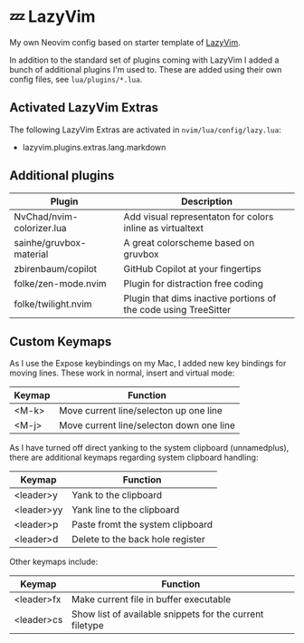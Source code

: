 # 💤 LazyVim

My own Neovim config based on starter template of [LazyVim](https://github.com/LazyVim/LazyVim).

In addition to the standard set of plugins coming with LazyVim I added a bunch
of additional plugins I'm used to. These are added using their own config files,
see `lua/plugins/*.lua`.

## Activated LazyVim Extras

The following LazyVim Extras are activated in `nvim/lua/config/lazy.lua`:

* lazyvim.plugins.extras.lang.markdown

## Additional plugins

| Plugin                     |  Description    |
|---------------             |  --------------- |
| NvChad/nvim-colorizer.lua  |  Add visual representaton for colors inline as virtualtext   |
| sainhe/gruvbox-material    |  A great colorscheme based on gruvbox   |
| zbirenbaum/copilot         |  GitHub Copilot at your fingertips   |
| folke/zen-mode.nvim        |  Plugin for distraction free coding |
| folke/twilight.nvim        |  Plugin that dims inactive portions of the code using TreeSitter |

## Custom Keymaps

As I use the Expose keybindings on my Mac, I added new key bindings for moving
lines. These work in normal, insert and virtual mode:

| Keymap | Function    |
|--------| ----------- |
| \<M-k>  | Move current line/selecton up one line   |
| \<M-j>  | Move current line/selecton down one line   |

As I have turned off direct yanking to the system clipboard (unnamedplus), there
are additional keymaps regarding system clipboard handling:

| Keymap   | Function    |
|----------| ----------- |
| \<leader>y   | Yank to the clipboard  |
| \<leader>yy   | Yank line to the clipboard  |
| \<leader>p   | Paste fromt the system clipboard  |
| \<leader>d   | Delete to the back hole register |

Other keymaps include:

| Keymap     | Function    |
|----------- | ----------- |
| \<leader>fx | Make current file in buffer executable |
| \<leader>cs | Show list of available snippets for the current filetype |
